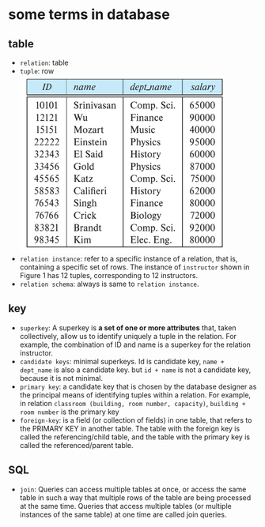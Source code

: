 # some terms in database

## table

* `relation`: table
* `tuple`: row
![1](../Image/database/1.png)
* `relation instance`: refer to a specific instance of a relation, that is, containing a specific set of rows. The instance of `instructor` shown in Figure 1 has 12 tuples, corresponding to 12 instructors.
* `relation schema`: always is same to `relation instance`.

## key

* `superkey`: A superkey is **a set of one or more attributes** that, taken collectively, allow us to identify uniquely a tuple in the relation.  For example, the combination of ID and name is a superkey for the relation instructor.
* `candidate keys`: minimal superkeys. Id is candidate key, `name + dept_name` is also a candidate key. but `id + name` is not a candidate key, because it is not minimal.
* `primary key`:  a candidate key that is chosen by the database designer as the principal means of identifying tuples within a relation. For example, in relation `classroom (building, room number, capacity)`, `building + room number` is the primary key
* `foreign-key`: is a field (or collection of fields) in one table, that refers to the PRIMARY KEY in another table. The table with the foreign key is called the referencing/child table, and the table with the primary key is called the referenced/parent table.

## SQL

* `join`:  Queries can access multiple tables at once, or access the same table in such a way that multiple rows of the table are being processed at the same time. Queries that access multiple tables (or multiple instances of the same table) at one time are called join queries.